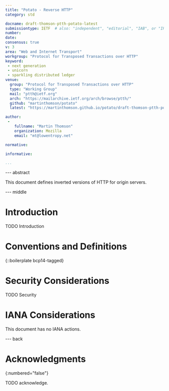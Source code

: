 ```yaml
---
title: "Potato - Reverse HTTP"
category: std

docname: draft-thomson-ptth-potato-latest
submissiontype: IETF  # also: "independent", "editorial", "IAB", or "IRTF"
number:
date:
consensus: true
v: 3
area: "Web and Internet Transport"
workgroup: "Protocol for Transposed Transactions over HTTP"
keyword:
 - next generation
 - unicorn
 - sparkling distributed ledger
venue:
  group: "Protocol for Transposed Transactions over HTTP"
  type: "Working Group"
  mail: "ptth@ietf.org"
  arch: "https://mailarchive.ietf.org/arch/browse/ptth/"
  github: "martinthomson/potato"
  latest: "https://martinthomson.github.io/potato/draft-thomson-ptth-potato.html"

author:
 -
    fullname: "Martin Thomson"
    organization: Mozilla
    email: "mt@lowentropy.net"

normative:

informative:

...
```


--- abstract

This document defines inverted versions of HTTP for origin servers.

--- middle

# Introduction

TODO Introduction


# Conventions and Definitions

{::boilerplate bcp14-tagged}


# Security Considerations

TODO Security


# IANA Considerations

This document has no IANA actions.


--- back

# Acknowledgments
{:numbered="false"}

TODO acknowledge.
